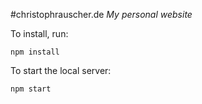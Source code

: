#christophrauscher.de
_My personal website_

To install, run:

```
npm install
```

To start the local server:

```
npm start
```